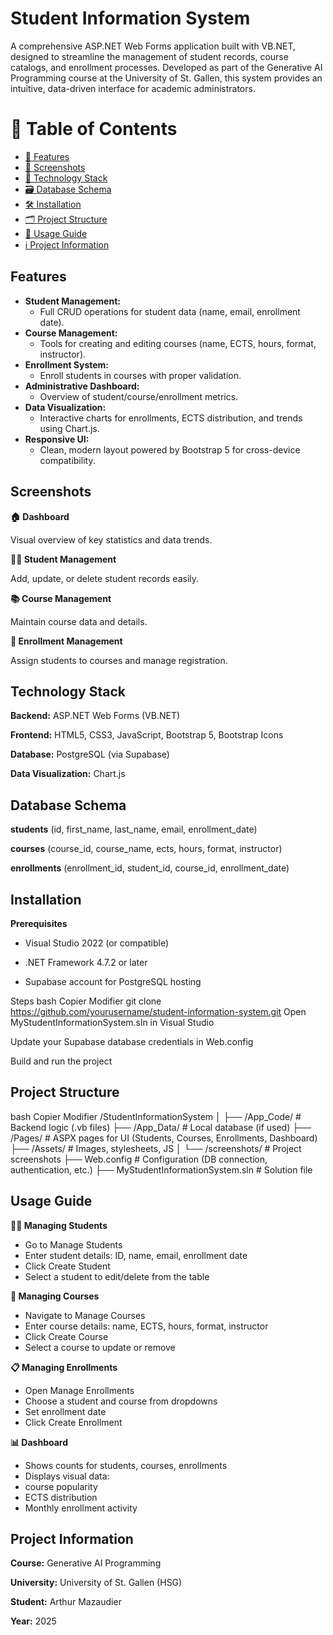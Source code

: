 # Student Information System

A comprehensive ASP.NET Web Forms application built with VB.NET, designed to streamline the management of student records, course catalogs, and enrollment processes. Developed as part of the Generative AI Programming course at the University of St. Gallen, this system provides an intuitive, data-driven interface for academic administrators.

# 📑 Table of Contents
- [🎯 Features](#features)  
- [📸 Screenshots](#screenshots)  
- [🧰 Technology Stack](#technology-stack)  
- [🗃️ Database Schema](#database-schema)  
- [🛠️ Installation](#installation)  
- [🗂️ Project Structure](#project-structure)  
- [📘 Usage Guide](#usage-guide)  
- [ℹ️ Project Information](#project-information)  

## Features
- **Student Management:**
  - Full CRUD operations for student data (name, email, enrollment date).
- **Course Management:**
  - Tools for creating and editing courses (name, ECTS, hours, format, instructor).
- **Enrollment System:**
  - Enroll students in courses with proper validation.
- **Administrative Dashboard:**
  - Overview of student/course/enrollment metrics.
- **Data Visualization:**
  - Interactive charts for enrollments, ECTS distribution, and trends using Chart.js.
- **Responsive UI:**
  - Clean, modern layout powered by Bootstrap 5 for cross-device compatibility.

## Screenshots
**🏠 Dashboard**

Visual overview of key statistics and data trends.

**👨‍🎓 Student Management**

Add, update, or delete student records easily.

**📚 Course Management**

Maintain course data and details.

**📝 Enrollment Management**

Assign students to courses and manage registration.

## Technology Stack
**Backend:** ASP.NET Web Forms (VB.NET)

**Frontend:** HTML5, CSS3, JavaScript, Bootstrap 5, Bootstrap Icons

**Database:** PostgreSQL (via Supabase)

**Data Visualization:** Chart.js

## Database Schema
**students**
(id, first_name, last_name, email, enrollment_date)

**courses**
(course_id, course_name, ects, hours, format, instructor)

**enrollments**
(enrollment_id, student_id, course_id, enrollment_date)

## Installation
**Prerequisites**
- Visual Studio 2022 (or compatible)

- .NET Framework 4.7.2 or later

- Supabase account for PostgreSQL hosting

Steps
bash
Copier
Modifier
git clone https://github.com/yourusername/student-information-system.git
Open MyStudentInformationSystem.sln in Visual Studio

Update your Supabase database credentials in Web.config

Build and run the project

## Project Structure
bash
Copier
Modifier
/StudentInformationSystem
│
├── /App_Code/             # Backend logic (.vb files)
├── /App_Data/             # Local database (if used)
├── /Pages/                # ASPX pages for UI (Students, Courses, Enrollments, Dashboard)
├── /Assets/               # Images, stylesheets, JS
│   └── /screenshots/      # Project screenshots
├── Web.config             # Configuration (DB connection, authentication, etc.)
├── MyStudentInformationSystem.sln  # Solution file
## Usage Guide
**🧑‍🎓 Managing Students**
- Go to Manage Students
- Enter student details: ID, name, email, enrollment date
- Click Create Student
- Select a student to edit/delete from the table

**📘 Managing Courses**
- Navigate to Manage Courses
- Enter course details: name, ECTS, hours, format, instructor
- Click Create Course
- Select a course to update or remove

**📋 Managing Enrollments**
- Open Manage Enrollments
- Choose a student and course from dropdowns
- Set enrollment date
- Click Create Enrollment

**📊 Dashboard**
- Shows counts for students, courses, enrollments
- Displays visual data:
- course popularity
- ECTS distribution
- Monthly enrollment activity

## Project Information
**Course:** Generative AI Programming

**University:** University of St. Gallen (HSG)

**Student:** Arthur Mazaudier

**Year:** 2025
